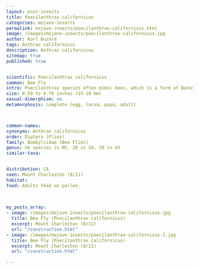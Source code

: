 ```yaml
---
layout: post-insects
title: Poecilanthrax californicus
categories: mojave-insects
permalink: mojave-insects/poecilanthrax-californicus.html
image: /images/mojave-insects/poecilanthrax-californicus.jpg
author: Kurt Buzard
tags: Anthrax californicus
description: Anthrax californicus
sitemap: true
published: true


scientific: Poecilanthrax californicus
common: Bee Fly
intro: Poecilanthrax species often mimic bees, which is a form of Batesian mimicry. They have features that resemble bees, such as a hairy body and coloration patterns, but they lack stingers. The larvae of Poecilanthrax species are parasitoids, meaning they live on or in another organism (the host) and consume it. Specifically, Poecilanthrax larvae often parasitize the larvae of other insects, such as beetles or caterpillars.
size: 0.59 to 0.70 inches (15-18 mm)
sexual-dimorphism: no
metamorphosis: complete (egg, larva, pupa, adult)



common-names: 
synonyms: Anthrax californicus
order: Diptera (Flies)
family: Bombyliidae (Bee Flies)
genus: nk species in NV, 20 in CA, 38 in US
similar-taxa: 


distribution: CA
seen: Mount Charleston (8/11)
habitat: 
food: Adults feed on pollen.
 
   

my_posts_array:
- image: /images/mojave-insects/poecilanthrax-californicus.jpg
  title: Bee Fly (Poecilanthrax californicus)
  excerpt: Mount Charleston (8/11)
  url: "/construction.html"
- image: /images/mojave-insects/poecilanthrax-californicus-1.jpg
  title: Bee Fly (Poecilanthrax californicus)
  excerpt: Mount Charleston (8/11)
  url: "/construction.html"
 
---
```

  
  
 <p></p>
  